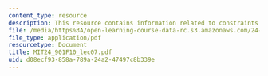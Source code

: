 ```yaml
---
content_type: resource
description: This resource contains information related to constraints.
file: /media/https%3A/open-learning-course-data-rc.s3.amazonaws.com/24-901-language-and-its-structure-i-phonology-fall-2010/d08ecf93858a789a24a247497c8b339e_MIT24_901F10_lec07.pdf
file_type: application/pdf
resourcetype: Document
title: MIT24_901F10_lec07.pdf
uid: d08ecf93-858a-789a-24a2-47497c8b339e
---
```

